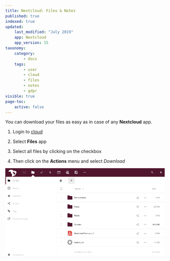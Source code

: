 ```yaml
---
title: Nextcloud: Files & Notes
published: true
indexed: true
updated:
    last_modified: "July 2019"		
    app: Nextcloud
    app_version: 15
taxonomy:
    category:
        - docs
    tags:
        - user
        - cloud
        - files
        - notes
        - gdpr
visible: true
page-toc:
    active: false
---
```


You can download your files as easy as in case of any **Nextcloud** app.

1. Login to [cloud](https://cloud.disroot.org)

2. Select **Files** app

3. Select all files by clicking on the checkbox

4. Then click on the **Actions** menu and select *Download*

![](en/files_app.gif)
